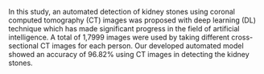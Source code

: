 In this study, an automated detection of kidney stones using coronal computed tomography (CT) images was proposed with deep learning (DL) technique which has made significant progress in the field of artificial intelligence. A total of 1,7999 images were used by taking different cross-sectional CT images for each person. Our developed automated model showed an accuracy of 96.82% using CT images in detecting the kidney stones.

